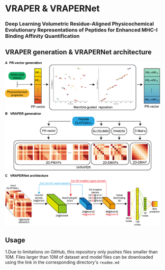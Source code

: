 # VRAPER & VRAPERNet

### Deep Learning Volumetric Residue-Aligned Physicochemical Evolutionary Representations of Peptides for Enhanced MHC-I Binding Affinity Quantification

## VRAPER generation & VRAPERNet architecture
![image](picture/VRAPERNet.png)

## Usage
1.Due to limitations on GitHub, this repository only pushes files smaller than 10M.
Files larger than 10M of dataset and model files can be downloaded using the link in the corresponding directory's  `readme.md`
